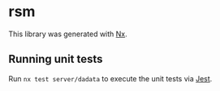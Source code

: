 # rsm

This library was generated with [Nx](https://nx.dev).

## Running unit tests

Run `nx test server/dadata` to execute the unit tests via [Jest](https://jestjs.io).
